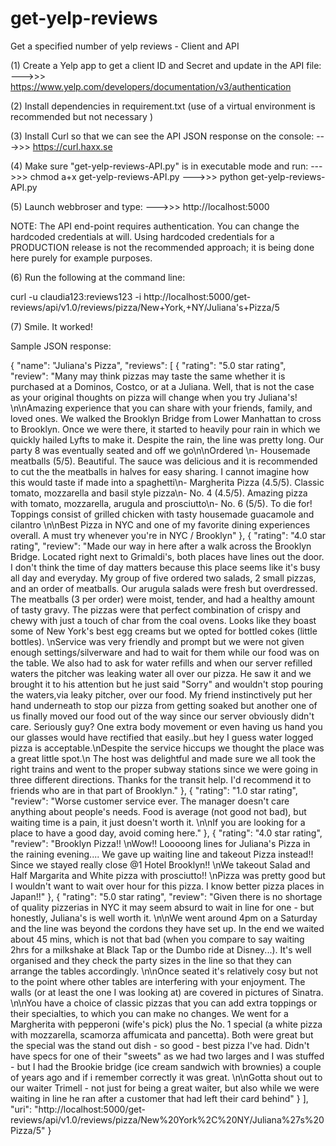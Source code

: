 # get-yelp-reviews
Get a specified number of yelp reviews - Client and API

(1) Create a Yelp app to get a client ID and Secret and update in the API file:
--->>> https://www.yelp.com/developers/documentation/v3/authentication

(2) Install dependencies in requirement.txt (use of a virtual environment is recommended but not necessary )

(3) Install Curl so that we can see the API JSON response on the console:
--->>> https://curl.haxx.se

(4) Make sure "get-yelp-reviews-API.py" is in executable mode and run:
--->>> chmod a+x get-yelp-reviews-API.py
--->>> python get-yelp-reviews-API.py

(5) Launch webbroser and type:
--->>> http://localhost:5000

NOTE: The API end-point requires authentication.  You can change the hardcoded credentials at will.
Using hardcoded credentials for a PRODUCTION release is not the recommended approach; it is being done here purely for example purposes.

(6) Run the following at the command line:

curl -u claudia123:reviews123 -i http://localhost:5000/get-reviews/api/v1.0/reviews/pizza/New+York,+NY/Juliana\'s+Pizza/5

(7) Smile. It worked!


Sample JSON response:

{
  "name": "Juliana's Pizza",
  "reviews": [
    {
      "rating": "5.0 star rating",
      "review": "Many may think pizzas may taste the same whether it is purchased at a Dominos, Costco, or at a Juliana. Well, that is not the case as your original thoughts on pizza will change when you try Juliana's! \n\nAmazing experience that you can share with your friends, family, and loved ones. We walked the Brooklyn Bridge from Lower Manhattan to cross to Brooklyn. Once we were there, it started to heavily pour rain in which we quickly hailed Lyfts to make it. Despite the rain, the line was pretty long. Our party 8 was eventually seated and off we go\n\nOrdered \n- Housemade meatballs (5/5). Beautiful. The sauce was delicious and it is recommended to cut the the meatballs in halves for easy sharing. I cannot imagine how this would taste if made into a spaghetti\n- Margherita Pizza (4.5/5). Classic tomato, mozzarella and basil style pizza\n- No. 4 (4.5/5). Amazing pizza with tomato, mozzarella, arugula and prosciutto\n- No. 6 (5/5). To die for! Toppings consist of grilled chicken with tasty housemade guacamole and cilantro \n\nBest Pizza in NYC and one of my favorite dining experiences overall. A must try whenever you're in NYC / Brooklyn"
    },
    {
      "rating": "4.0 star rating",
      "review": "Made our way in here after a walk across the Brooklyn Bridge. Located right next to Grimaldi's, both places have lines out the door. I don't think the time of day matters because this place seems like it's busy all day and everyday. My group of five ordered two salads, 2 small pizzas, and an order of meatballs. Our arugula salads were fresh but overdressed. The meatballs (3 per order) were moist, tender, and had a healthy amount of tasty gravy. The pizzas were that perfect combination of crispy and chewy with just a touch of char from the coal ovens. Looks like they boast some of New York's best egg creams but we opted for bottled cokes (little bottles). \nService was very friendly and prompt but we were not given enough settings/silverware and had to wait for them while our food was on the table. We also had to ask for water refills and when our server refilled waters the pitcher was leaking water all over our pizza. He saw it and we brought it to his attention but he just said \"Sorry\" and wouldn't stop pouring the waters,via leaky pitcher, over our food. My friend instinctively put her hand underneath to stop our pizza from getting soaked but another one of us finally moved our food out of the way since our server obviously didn't care. Seriously guy? One extra body movement or even having us hand you our glasses would have rectified that easily..but hey I guess water logged pizza is acceptable.\nDespite the service hiccups we thought the place was a great little spot.\n The host was delightful and made sure we all took the right trains and went to the proper subway stations since we were going in three different directions. Thanks for the transit help. I'd recommend it to friends who are in that part of Brooklyn."
    },
    {
      "rating": "1.0 star rating",
      "review": "Worse customer service ever. The manager doesn't care anything about people's needs. Food is average (not good not bad), but waiting time is a pain, it just doesn't worth it. \n\nIf you are looking for a place to have a good day, avoid coming here."
    },
    {
      "rating": "4.0 star rating",
      "review": "Brooklyn Pizza!! \nWow!! Looooong lines for Juliana's Pizza in the raining evening.... We gave up waiting line and takeout Pizza instead!! Since we stayed really close @1 Hotel Brooklyn!! \nWe takeout Salad and Half Margarita and White pizza with prosciutto!! \nPizza was pretty good but I wouldn't want to wait over hour for this pizza. I know better pizza places in Japan!!"
    },
    {
      "rating": "5.0 star rating",
      "review": "Given there is no shortage of quality pizzerias in NYC it may seem absurd to wait in line for one - but honestly, Juliana's is well worth it. \n\nWe went around 4pm on a Saturday and the line was beyond the cordons they have set up. In the end we waited about 45 mins, which is not that bad (when you compare to say waiting 2hrs for a milkshake at Black Tap or the Dumbo ride at Disney...). It's well organised and they check the party sizes in the line so that they can arrange the tables accordingly. \n\nOnce seated it's relatively cosy but not to the point where other tables are interfering with your enjoyment. The walls (or at least the one I was looking at) are covered in pictures of Sinatra. \n\nYou have a choice of classic pizzas that you can add extra toppings or their specialties, to which you can make no changes. We went for a Margherita with pepperoni (wife's pick) plus the No. 1 special (a white pizza with mozzarella, scamorza affumicata and pancetta). Both were great but the special was the stand out dish - so good - best pizza I've had. Didn't have specs for one of their \"sweets\" as we had two larges and I was stuffed - but I had the Brookie bridge (ice cream sandwich with brownies) a couple of years ago and if i remember correctly it was great. \n\nGotta shout out to our waiter Trimell - not just for being a great waiter, but also while we were waiting in line he ran after a customer that had left their card behind"
    }
  ],
  "uri": "http://localhost:5000/get-reviews/api/v1.0/reviews/pizza/New%20York%2C%20NY/Juliana%27s%20Pizza/5"
}
